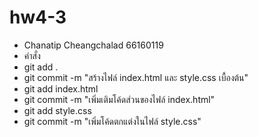 # hw4-3
- Chanatip Cheangchalad 66160119
- คำสั่ง
- git add .
- git commit -m "สร้างไฟล์ index.html และ style.css เบื้องต้น"
- git add index.html
- git commit -m "เพิ่มเติมโค้ดส่วนของไฟล์ index.html"
- git add style.css
- git commit -m "เพิ่มโค้ดตกแต่งในไฟล์ style.css"